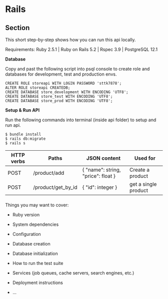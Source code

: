 # Rails

## Section
This short step-by-step shows how you can run this api locally.

Requirements: Ruby 2.5.1 | Ruby on Rails 5.2 | Rspec 3.9 | PostgreSQL 12.1

**Database**

Copy and past the following script into psql console to create role and databases for development, test and production envs.

```
CREATE ROLE storeapi WITH LOGIN PASSWORD 'sttk7878';
ALTER ROLE storeapi CREATEDB;
CREATE DATABASE store_development WITH ENCODING 'UTF8';
CREATE DATABASE store_test WITH ENCODING 'UTF8';
CREATE DATABASE store_prod WITH ENCODING 'UTF8';
```

**Setup & Run API**

Run the following commands into terminal (inside api folder) to setup and run api.


``` 
$ bundle install
$ rails db:migrate
$ rails s  
``` 


| HTTP verbs  | Paths | JSON content | Used for
| ------------- | ------------- | ------------- | ------------- |
| POST  | /product/add  | { "name": string, "price": float } | Create a product |
| POST  | /product/get_by_id  | { "id": integer } | get a single product |


###
Things you may want to cover:

* Ruby version

* System dependencies

* Configuration

* Database creation

* Database initialization

* How to run the test suite

* Services (job queues, cache servers, search engines, etc.)

* Deployment instructions

* ...
